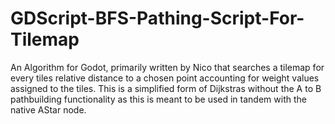 # GDScript-BFS-Pathing-Script-For-Tilemap

An Algorithm for Godot, primarily written by Nico that searches a tilemap for every tiles relative distance to a chosen point accounting for weight values assigned to the tiles. This is a simplified form of Dijkstras without the A to B pathbuilding functionality as this is meant to be used in tandem with the native AStar node.
